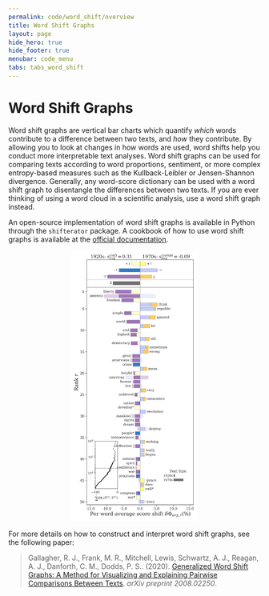 ```yaml
---
permalink: code/word_shift/overview
title: Word Shift Graphs
layout: page
hide_hero: true
hide_footer: true
menubar: code_menu
tabs: tabs_word_shift
---
```


# Word Shift Graphs

Word shift graphs are vertical bar charts which quantify *which* words contribute to a difference between two texts, and *how* they contribute. By allowing you to look at changes in how words are used, word shifts help you conduct more interpretable text analyses. Word shift graphs can be used for comparing texts according to word proportions, sentiment, or more complex entropy-based measures such as the Kullback-Leibler or Jensen-Shannon divergence. Generally, any word-score dictionary can be used with a word shift graph to disentangle the differences between two texts. If you are ever thinking of using a word cloud in a scientific analysis, use a word shift graph instead.

An open-source implementation of word shift graphs is available in Python through the `shifterator` package. A cookbook of how to use word shift graphs is available at the [official documentation](https://shifterator.readthedocs.io/en/latest/).

<p align="center">
  <img src ="/files/imgs/word_shift.png" width="50%"/>
</p>

For more details on how to construct and interpret word shift graphs, see the following paper:

> Gallagher, R. J., Frank, M. R., Mitchell, Lewis, Schwartz, A. J., Reagan, A. J., Danforth, C. M., Dodds, P. S.. (2020). [Generalized Word Shift Graphs: A Method for Visualizing and Explaining Pairwise Comparisons Between Texts](https://arxiv.org/abs/2008.02250). *arXiv preprint 2008.02250*.
